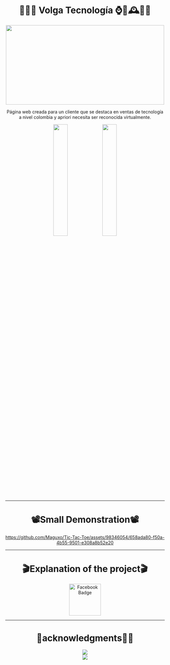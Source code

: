 <div align="center">

 <h1>📲🚀🚛 Volga Tecnología ⌚🤳🕰👩‍💻</h1>

 <img src="https://github.com/Maguxo/VolgaTecnologia/assets/98346054/d42be119-ef04-4d5f-9fcc-3b8f24edbf19" width="500" height="250">

<p>Página web creada para un cliente que se destaca en ventas de tecnología a nivel colombia y apriori necesita ser reconocida virtualmente.</p>
  <img src="https://github.com/Maguxo/VolgaTecnologia/assets/98346054/6ecf6ddf-f605-46e4-a992-5ba3723df9f6"  width=30%/>
   <img src="https://github.com/Maguxo/VolgaTecnologia/assets/98346054/0d50953f-66b7-4114-b6d8-47908f0b020e"  width=30%/>


---
<div align="center">
 <h1>📽️Small Demonstration📽️</h1>

 

https://github.com/Maguxo/Tic-Tac-Toe/assets/98346054/658ada80-f50a-4b55-9501-e308a8b52e20



</div>


---

<div align="center">
 <h1>🎬Explanation of the project🎬</h1>
<a href="https://www.facebook.com/magucho.gomez/videos/1167492287958745">
  <img src="https://img.freepik.com/fotos-premium/logotipo-facebook-neon-espacio-texto-graficos-fondo-azul_494516-176.jpg?w=360" alt="Facebook Badge" width=100/>
    <br>
   </a>
</div>
 
 ---

 <div align="center">
  <h1>🙏acknowledgments🥇🎉</h1>
  
  <div align="center">
   <img src="https://img.shields.io/badge/Java-Challenge%23-orange"> 
  </div>
  
   <img src="https://github.com/Maguxo/Tic-Tac-Toe/assets/98346054/4d1dcf45-466a-4aca-9e0c-4213803f5270" />
</div>

</div>
